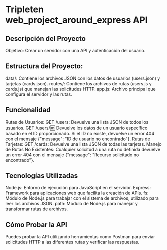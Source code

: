 # Tripleten web_project_around_express API

## Descripción del Proyecto
Objetivo: Crear un servidor con una API y autenticación del usuario.

## Estructura del Proyecto:

data/: Contiene los archivos JSON con los datos de usuarios (users.json) y tarjetas (cards.json).
routes/: Contiene los archivos de rutas (users.js y cards.js) que manejan las solicitudes HTTP.
app.js: Archivo principal que configura el servidor y las rutas.

## Funcionalidad
Rutas de Usuarios:
GET /users: Devuelve una lista JSON de todos los usuarios.
GET /users/:id: Devuelve los datos de un usuario específico basado en el ID proporcionado. Si el ID no existe, devuelve un error 404 con el mensaje {"message": "ID de usuario no encontrado"}.
Rutas de Tarjetas:
GET /cards: Devuelve una lista JSON de todas las tarjetas.
Manejo de Rutas No Existentes:
Cualquier solicitud a una ruta no definida devuelve un error 404 con el mensaje {"message": "Recurso solicitado no encontrado"}.

## Tecnologías Utilizadas
Node.js: Entorno de ejecución para JavaScript en el servidor.
Express: Framework para aplicaciones web que facilita la creación de APIs.
fs: Módulo de Node.js para trabajar con el sistema de archivos, utilizado para leer los archivos JSON.
path: Módulo de Node.js para manejar y transformar rutas de archivos.

## Cómo Probar la API
Puedes probar la API utilizando herramientas como Postman para enviar solicitudes HTTP a las diferentes rutas y verificar las respuestas.
